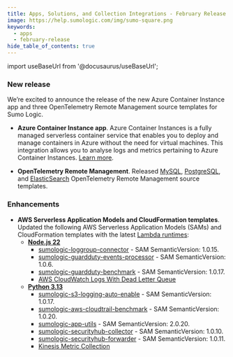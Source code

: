 ```yaml
---
title: Apps, Solutions, and Collection Integrations - February Release 
image: https://help.sumologic.com/img/sumo-square.png
keywords:
  - apps
  - february-release
hide_table_of_contents: true    
---
```


import useBaseUrl from '@docusaurus/useBaseUrl';



### New release

We’re excited to announce the release of the new Azure Container Instance app and three OpenTelemetry Remote Management source templates for Sumo Logic.

- **Azure Container Instance app**. Azure Container Instances is a fully managed serverless container service that enables you to deploy and manage containers in Azure without the need for virtual machines. This integration allows you to analyse logs and metrics pertaining to Azure Container Instances. [Learn more](/docs/integrations/microsoft-azure/azure-container-instances/).

- **OpenTelemetry Remote Management**. Released [MySQL](/docs/send-data/opentelemetry-collector/remote-management/source-templates/mysql/), [PostgreSQL](/docs/send-data/opentelemetry-collector/remote-management/source-templates/postgresql/), and [ElasticSearch](/docs/send-data/opentelemetry-collector/remote-management/source-templates/elasticsearch/) OpenTelemetry Remote Management source templates.

### Enhancements

- **AWS Serverless Application Models and CloudFormation templates**. Updated the following AWS Serverless Application Models (SAMs) and CloudFormation templates with the latest [Lambda runtimes](https://docs.aws.amazon.com/lambda/latest/dg/lambda-runtimes.html):
    - **[Node.js 22](https://github.com/SumoLogic/sumologic-aws-lambda/releases/tag/v1.2.18)**
        - [sumologic-loggroup-connector](https://github.com/SumoLogic/sumologic-aws-lambda/tree/main/loggroup-lambda-connector) - SAM SemanticVersion: 1.0.15.
        - [sumologic-guardduty-events-processor](https://github.com/SumoLogic/sumologic-aws-lambda/tree/main/cloudwatchevents/guardduty) - SAM SemanticVersion: 1.0.6.
        - [sumologic-guardduty-benchmark](https://github.com/SumoLogic/sumologic-aws-lambda/tree/main/cloudwatchevents/guarddutybenchmark) - SAM SemanticVersion: 1.0.17.
        - [AWS CloudWatch Logs With Dead Letter Queue](https://github.com/SumoLogic/sumologic-aws-lambda/tree/main/cloudwatchlogs-with-dlq)
    - **[Python 3.13](https://github.com/SumoLogic/sumologic-aws-lambda/releases/tag/v1.2.19)**
        - [sumologic-s3-logging-auto-enable](https://github.com/SumoLogic/sumologic-aws-lambda/tree/main/awsautoenableS3Logging) - SAM SemanticVersion: 1.0.17.
        - [sumologic-aws-cloudtrail-benchmark](https://github.com/SumoLogic/sumologic-aws-lambda/tree/main/cloudtrailbenchmark) - SAM SemanticVersion: 1.0.20.
        - [sumologic-app-utils](https://github.com/SumoLogic/sumologic-aws-lambda/tree/main/sumologic-app-utils) - SAM SemanticVersion: 2.0.20.
        - [sumologic-securityhub-collector](https://github.com/SumoLogic/sumologic-aws-lambda/tree/main/securityhub-collector/sam) - SAM SemanticVersion: 1.0.10.
        - [sumologic-securityhub-forwarder](https://github.com/SumoLogic/sumologic-aws-lambda/tree/main/securityhub-forwarder) - SAM SemanticVersion: 1.0.11.
        - [Kinesis Metric Collection](https://github.com/SumoLogic/sumologic-aws-lambda/tree/main/kinesis-firehose-cloudwatch-collection/metrics)
